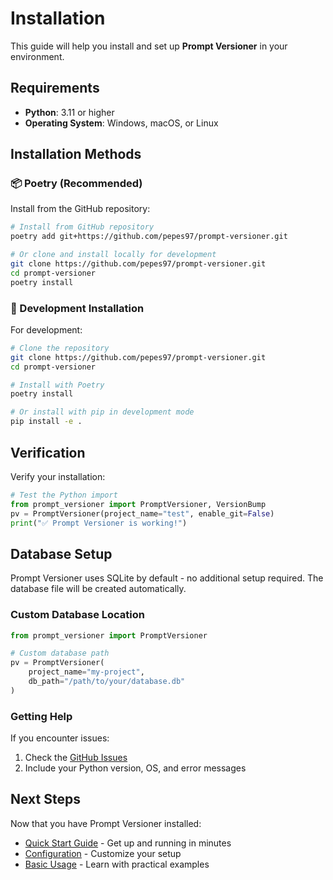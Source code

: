 # Installation

This guide will help you install and set up **Prompt Versioner** in your environment.

## Requirements

- **Python**: 3.11 or higher
- **Operating System**: Windows, macOS, or Linux

## Installation Methods

### 📦 Poetry (Recommended)

Install from the GitHub repository:

```bash
# Install from GitHub repository
poetry add git+https://github.com/pepes97/prompt-versioner.git

# Or clone and install locally for development
git clone https://github.com/pepes97/prompt-versioner.git
cd prompt-versioner
poetry install
```

### 🚀 Development Installation

For development:

```bash
# Clone the repository
git clone https://github.com/pepes97/prompt-versioner.git
cd prompt-versioner

# Install with Poetry
poetry install

# Or install with pip in development mode
pip install -e .
```

## Verification

Verify your installation:

```python
# Test the Python import
from prompt_versioner import PromptVersioner, VersionBump
pv = PromptVersioner(project_name="test", enable_git=False)
print("✅ Prompt Versioner is working!")
```

## Database Setup

Prompt Versioner uses SQLite by default - no additional setup required. The database file will be created automatically.

### Custom Database Location

```python
from prompt_versioner import PromptVersioner

# Custom database path
pv = PromptVersioner(
    project_name="my-project",
    db_path="/path/to/your/database.db"
)
```

### Getting Help

If you encounter issues:

1. Check the [GitHub Issues](https://github.com/pepes97/prompt-versioner/issues)
2. Include your Python version, OS, and error messages

## Next Steps

Now that you have Prompt Versioner installed:

- [Quick Start Guide](quick-start.md) - Get up and running in minutes
- [Configuration](configuration.md) - Customize your setup
- [Basic Usage](../examples/basic-usage.md) - Learn with practical examples
